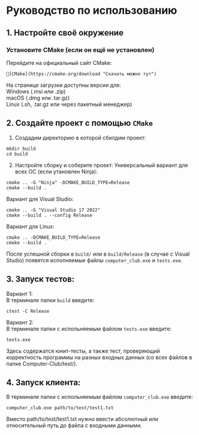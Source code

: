 # Руководство по использованию 
## 1. Настройте своё окружение
### Установите CMake (если он ещё не установлен)
Перейдите на официальный сайт CMake:<br>
```
🔗[CMake](https://cmake.org/download "Скачать можно тут")
```

На странице загрузки доступны версии для:<br>
Windows (.msi или .zip)<br>
macOS (.dmg или .tar.gz)<br>
Linux (.sh, .tar.gz или через пакетный менеджер)
## 2. Создайте проект с помощью ```CMake```
1. Создадим директорию в которой сбилдим проект:
```
mkdir build
cd build
```
2. Настройте сборку и соберите проект:
Универсальный вариант для всех ОС (если утановлен Ninja):
```
cmake .. -G "Ninja" -DCMAKE_BUILD_TYPE=Release
cmake --build .
```
Вариант для Visual Studio:
```
cmake .. -G "Visual Studio 17 2022"
cmake --build . --config Release
```
Вариант для Linux:
```
cmake .. -DCMAKE_BUILD_TYPE=Release
cmake --build .
```
После успешной сборки в ```build/``` или в ```build/Release``` (в случае с Visual Studio) появятся исполняемые файлы ```computer_club.exe``` и ```tests.exe```.
## 3. Запуск тестов:
Вариант 1:<br>
В терминале папки ```build``` введите:<br>
```
ctest -C Release
```
Вариант 2:<br>
В терминале папки с испольняемым файлом ```tests.exe``` введите:<br>
```
tests.exe
```
Здесь содержатся юнит-тесты, а также тест, проверяющий корректность программы на разных входных данных (со всех файлов в папке Computer-Club/test/).
## 4. Запуск клиента:
В терминале папки с испольняемым файлом ```computer_club.exe``` введите:<br>
```
computer_club.exe path/to/test/test1.txt
```
Вместо path/to/test/test1.txt нужно ввести абсолютный или относительный путь до файла с входными данными.
